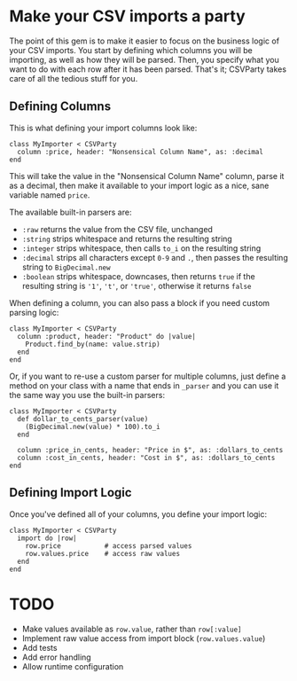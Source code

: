 # Make your CSV imports a party

The point of this gem is to make it easier to focus on the business
logic of your CSV imports. You start by defining which columns you
will be importing, as well as how they will be parsed. Then, you
specify what you want to do with each row after it has been parsed.
That's it; CSVParty takes care of all the tedious stuff for you.

## Defining Columns

This is what defining your import columns look like:

    class MyImporter < CSVParty
      column :price, header: "Nonsensical Column Name", as: :decimal
    end

This will take the value in the "Nonsensical Column Name" column,
parse it as a decimal, then make it available to your import logic
as a nice, sane variable named `price`.

The available built-in parsers are:

  - `:raw` returns the value from the CSV file, unchanged
  - `:string` strips whitespace and returns the resulting string
  - `:integer` strips whitespace, then calls `to_i` on the resulting string
  - `:decimal` strips all characters except `0-9` and `.`, then passes the resulting string to `BigDecimal.new`
  - `:boolean` strips whitespace, downcases, then returns `true` if the resulting string is `'1'`, `'t'`, or `'true'`, otherwise it returns `false`

When defining a column, you can also pass a block if you need custom
parsing logic:

    class MyImporter < CSVParty
      column :product, header: "Product" do |value|
        Product.find_by(name: value.strip)
      end
    end

Or, if you want to re-use a custom parser for multiple columns, just
define a method on your class with a name that ends in `_parser` and
you can use it the same way you use the built-in parsers:

    class MyImporter < CSVParty
      def dollar_to_cents_parser(value)
        (BigDecimal.new(value) * 100).to_i
      end

      column :price_in_cents, header: "Price in $", as: :dollars_to_cents
      column :cost_in_cents, header: "Cost in $", as: :dollars_to_cents
    end

## Defining Import Logic

Once you've defined all of your columns, you define your import logic:

    class MyImporter < CSVParty
      import do |row|
        row.price           # access parsed values
        row.values.price    # access raw values
      end
    end

# TODO

- Make values available as `row.value`, rather than `row[:value]`
- Implement raw value access from import block (`row.values.value`)
- Add tests
- Add error handling
- Allow runtime configuration
